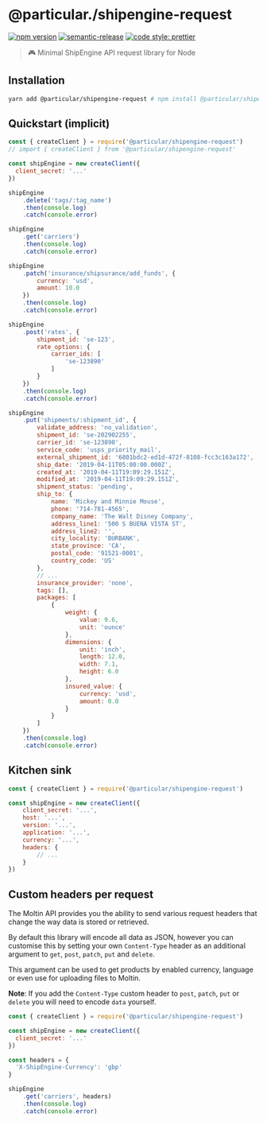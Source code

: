 # @particular./shipengine-request

[![npm version](https://img.shields.io/npm/v/@particular/shipengine-request.svg)](https://www.npmjs.com/package/@particular/shipengine-request) [![semantic-release](https://img.shields.io/badge/%20%20%F0%9F%93%A6%F0%9F%9A%80-semantic--release-e10079.svg)](https://github.com/semantic-release/semantic-release) [![code style: prettier](https://img.shields.io/badge/code_style-prettier-ff69b4.svg?style=flat-square)](https://github.com/prettier/prettier)

> 🎮 Minimal ShipEngine API request library for Node

## Installation

```bash
yarn add @particular/shipengine-request # npm install @particular/shipengine-request
```

## Quickstart (implicit)

```js
const { createClient } = require('@particular/shipengine-request')
// import { createClient } from '@particular/shipengine-request'

const shipEngine = new createClient({
  client_secret: '...'
})

shipEngine
    .delete('tags/:tag_name')
    .then(console.log)
    .catch(console.error)

shipEngine
    .get('carriers')
    .then(console.log)
    .catch(console.error)

shipEngine
    .patch('insurance/shipsurance/add_funds', {
        currency: 'usd',
        amount: 10.0
    })
    .then(console.log)
    .catch(console.error)

shipEngine
    .post('rates', {
        shipment_id: 'se-123',
        rate_options: {
            carrier_ids: [
                'se-123890'
            ]
        }
    })
    .then(console.log)
    .catch(console.error)

shipEngine
    .put('shipments/:shipment_id', {
        validate_address: 'no_validation',
        shipment_id: 'se-202902255',
        carrier_id: 'se-123890',
        service_code: 'usps_priority_mail',
        external_shipment_id: '6801bdc2-ed1d-472f-8108-fcc3c163a172',
        ship_date: '2019-04-11T05:00:00.000Z',
        created_at: '2019-04-11T19:09:29.151Z',
        modified_at: '2019-04-11T19:09:29.151Z',
        shipment_status: 'pending',
        ship_to: {
            name: 'Mickey and Minnie Mouse',
            phone: '714-781-4565',
            company_name: 'The Walt Disney Company',
            address_line1: '500 S BUENA VISTA ST',
            address_line2: '',
            city_locality: 'BURBANK',
            state_province: 'CA',
            postal_code: '91521-0001',
            country_code: 'US'
        },
        // ...
        insurance_provider: 'none',
        tags: [],
        packages: [
            {
                weight: {
                    value: 9.6,
                    unit: 'ounce'
                },
                dimensions: {
                    unit: 'inch',
                    length: 12.0,
                    width: 7.1,
                    height: 6.0
                },
                insured_value: {
                    currency: 'usd',
                    amount: 0.0
                }
            }
        ]
    })
    .then(console.log)
    .catch(console.error)
```

## Kitchen sink

```js
const { createClient } = require('@particular/shipengine-request')

const shipEngine = new createClient({
    client_secret: '...',
    host: '...',
    version: '...',
    application: '...',
    currency: '...',
    headers: {
        // ...
    }
})
```

## Custom headers per request

The Moltin API provides you the ability to send various request headers that change the way data is stored or retrieved.

By default this library will encode all data as JSON, however you can customise this by setting your own `Content-Type` header as an additional argument to `get`, `post`, `patch`, `put` and `delete`.

This argument can be used to get products by enabled currency, language or even use for uploading files to Moltin.

**Note**: If you add the `Content-Type` custom header to `post`, `patch`, `put` or `delete` you will need to encode `data` yourself.

```js
const { createClient } = require('@particular/shipengine-request')

const shipEngine = new createClient({
  client_secret: '...'
})

const headers = {
  'X-ShipEngine-Currency': 'gbp'
}

shipEngine
    .get('carriers', headers)
    .then(console.log)
    .catch(console.error)
```
